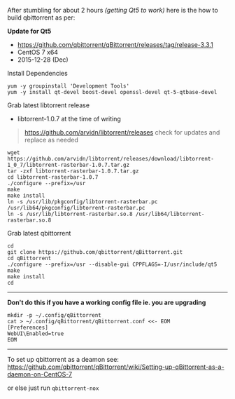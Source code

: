 After stumbling for about 2 hours _(getting Qt5 to work)_ here is the how to build qbittorrent as per:

**Update for Qt5**

* https://github.com/qbittorrent/qBittorrent/releases/tag/release-3.3.1
* CentOS 7 x64
* 2015-12-28 (Dec)

Install Dependencies 
```
yum -y groupinstall 'Development Tools'
yum -y install qt-devel boost-devel openssl-devel qt-5-qtbase-devel
```

Grab latest libtorrent release
* libtorrent-1.0.7 at the time of writing

> https://github.com/arvidn/libtorrent/releases check for updates and replace as needed

```
wget https://github.com/arvidn/libtorrent/releases/download/libtorrent-1_0_7/libtorrent-rasterbar-1.0.7.tar.gz
tar -zxf libtorrent-rasterbar-1.0.7.tar.gz
cd libtorrent-rasterbar-1.0.7
./configure --prefix=/usr
make
make install
ln -s /usr/lib/pkgconfig/libtorrent-rasterbar.pc /usr/lib64/pkgconfig/libtorrent-rasterbar.pc
ln -s /usr/lib/libtorrent-rasterbar.so.8 /usr/lib64/libtorrent-rasterbar.so.8
```

Grab latest qbittorrent
```
cd 
git clone https://github.com/qbittorrent/qBittorrent.git
cd qBittorrent
./configure --prefix=/usr --disable-gui CPPFLAGS=-I/usr/include/qt5
make
make install
cd
```

***

**Don't do this if you have a working config file ie. you are upgrading**
```
mkdir -p ~/.config/qBittorrent
cat > ~/.config/qBittorrent/qBittorrent.conf <<- EOM
[Preferences]
WebUI\Enabled=true
EOM
```

***

To set up qbittorrent as a deamon see: https://github.com/qbittorrent/qBittorrent/wiki/Setting-up-qBittorrent-as-a-daemon-on-CentOS-7

or else just run `qbittorrent-nox`
